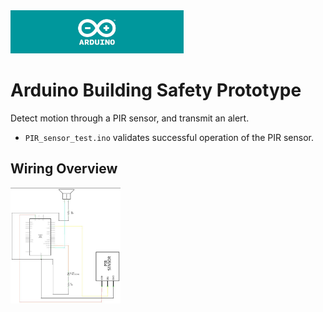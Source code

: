 <img width="55%" src="arduino_banner.png">

# Arduino Building Safety Prototype
Detect motion through a PIR sensor, and transmit an alert.
- `PIR_sensor_test.ino` validates successful operation of the PIR sensor.

## Wiring Overview
<img width="35%" src="schematic_01.JPG">

